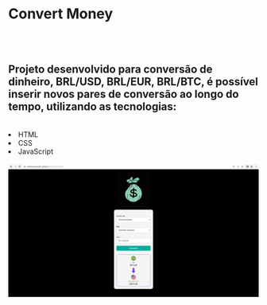 <h1>Convert Money</h1>
<br>
<br>
<h2>Projeto desenvolvido para conversão de dinheiro, BRL/USD, BRL/EUR, BRL/BTC, é possível inserir novos pares de conversão ao longo do tempo, utilizando as tecnologias:</h2>
<br>
<li>HTML</li>
<li>CSS</li>
<li>JavaScript</li>
<br>

<img src="https://github.com/wellitonsansao07/Convert-money/blob/main/assets/convert-money.png?raw=true"/>

